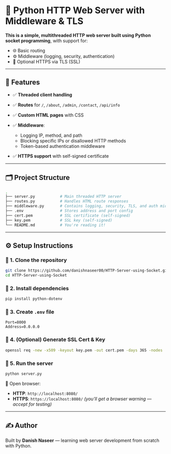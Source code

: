 # 🧠 Python HTTP Web Server with Middleware & TLS

**This is a simple, multithreaded HTTP web server built using Python socket programming**, with support for:

* 🌐 Basic routing
* ⚙️ Middleware (logging, security, authentication)
* 🔐 Optional HTTPS via TLS (SSL)

---

## 🚀 Features

* ✅ **Threaded client handling**
* ✅ **Routes** for `/`, `/about`, `/admin`, `/contact`, `/api/info`
* ✅ **Custom HTML pages** with CSS
* ✅ **Middleware**:

  * Logging IP, method, and path
  * Blocking specific IPs or disallowed HTTP methods
  * Token-based authentication middleware
* ✅ **HTTPS support** with self-signed certificate

---

## 🗂️ Project Structure

```bash
.
├── server.py           # Main threaded HTTP server
├── routes.py           # Handles HTML route responses
├── middleware.py       # Contains logging, security, TLS, and auth middleware
├── .env                # Stores address and port config
├── cert.pem            # SSL certificate (self-signed)
├── key.pem             # SSL key (self-signed)
└── README.md           # You're reading it!
```

---

## ⚙️ Setup Instructions

### 🔹 1. Clone the repository

```bash
git clone https://github.com/danishnaseer00/HTTP-Server-using-Socket.git
cd HTTP-Server-using-Socket
```

### 🔹 2. Install dependencies

```bash
pip install python-dotenv
```

### 🔹 3. Create `.env` file

```env
Port=8000
Address=0.0.0.0
```

### 🔹 4. (Optional) Generate SSL Cert & Key

```bash
openssl req -new -x509 -keyout key.pem -out cert.pem -days 365 -nodes
```

### 🔹 5. Run the server

```bash
python server.py
```

🧪 Open browser:

* **HTTP**: `http://localhost:8080/`
* **HTTPS**: `https://localhost:8080/` *(you'll get a browser warning — accept for testing)*

---


## ✍️ Author

Built by **Danish Naseer** — learning web server development from scratch with Python.

